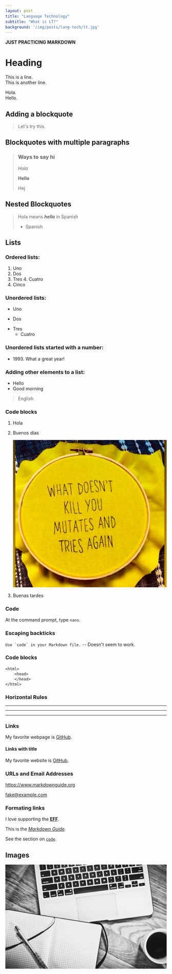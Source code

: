 ```yaml
---
layout: post
title: "Language Technology"
subtitle: "What is LT?"
background: '/img/posts/lang-tech/lt.jpg'
---
```

**JUST PRACTICING MARKDOWN**

# Heading
This is a line.  
This is another line.

Hola.<br>
Hello.

## Adding a blockquote
> Let's try this.

## Blockquotes with multiple paragraphs
> ### Ways to say hi
> *Hola*
>
> **Hello**
>
> Hej

## Nested Blockquotes
> Hola means ***hello*** in Spanish
>
> - Spanish

## Lists
### Ordered lists:
1. Uno
2. Dos
3. Tres
    4. Cuatro
5. Cinco

### Unordered lists:
- Uno
+ Dos
* Tres
    - Cuatro

### Unordered lists started with a number:
- 1993\. What a great year!

### Adding other elements to a list:
- Hello
- Good morning
> English

### Code blocks
1. Hola
2. Buenos días

    ![testing pic](/img/posts/lang-tech/kill.jpg)

3. Buenas tardes

### Code
At the command prompt, type `nano`.

### Escaping backticks
``Use `code` in your Markdown file.`` -- Doesn't seem to work.

### Code blocks
    <html>
        <head>
        </head>
    </html>

### Horizontal Rules
___
***
---

### Links
My favorite webpage is [GitHub](https://github.com).

#### Links with title
My favorite website is [GitHub](https://google.com "The best provider of Internet hosting for software development and version control").

### URLs and Email Addresses
<https://www.markdownguide.org>

<fake@example.com>

### Formating links
I love supporting the **[EFF](https://eff.org)**.

This is the *[Markdown Guide](https://www.markdownguide.org)*.

See the section on [`code`](#code).

## Images
![Language Technology pic](/img/posts/lang-tech/lt.jpg)